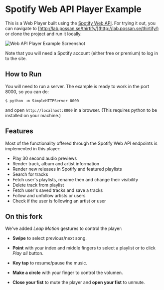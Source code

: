 Spotify Web API Player Example
==================

This is a Web Player built using the [Spotify Web API](https://developer.spotify.com/web-api/). For
trying it out, you can navigate to [http://lab.possan.se/thirtify/](http://lab.possan.se/thirtify/)
or clone the project and run it locally.

![Web API Player Example Screenshot](https://raw.githubusercontent.com/possan/webapi-player-example/master/readme-img/webapi-player-example.jpg)

Note that you will need a Spotify account (either free or premium) to log in to the site.

## How to Run
You will need to run a server. The example is ready to work in the port 8000, so you can do:

    $ python -m SimpleHTTPServer 8000

and open `http://localhost:8000` in a browser. (This requires python to be installed on your machine.)

## Features

Most of the functionality offered through the Spotify Web API endpoints is implemented in this player:

- Play 30 second audio previews
- Render track, album and artist information
- Render new releases in Spotify and featured playlists
- Search for tracks
- Fetch user's playlists, rename then and change their visibility
- Delete track from playlist
- Fetch user's saved tracks and save a tracks
- Follow and unfollow artists or users
- Check if the user is following an artist or user

## On this fork

We've added _Leap Motion_ gestures to control the player:

* __Swipe__ to select previous/next song.

* __Point__ with your index and middle fingers to select a playlist or to click _Play all_ button.

* __Key tap__ to resume/pause the music.

* __Make a circle__ with your finger to control the volumen.

* __Close your fist__ to mute the player and __open your fist__ to unmute.
